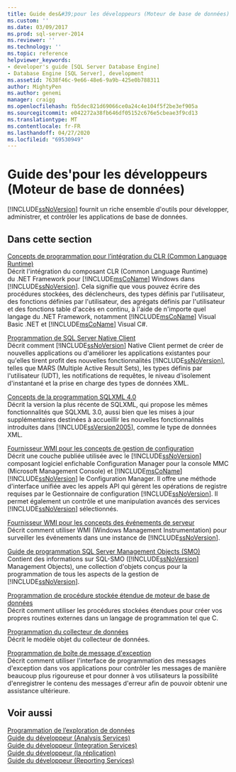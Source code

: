```yaml
---
title: Guide des&#39;pour les développeurs (Moteur de base de données) | Microsoft Docs
ms.custom: ''
ms.date: 03/09/2017
ms.prod: sql-server-2014
ms.reviewer: ''
ms.technology: ''
ms.topic: reference
helpviewer_keywords:
- developer's guide [SQL Server Database Engine]
- Database Engine [SQL Server], development
ms.assetid: 7638f46c-9e66-48e6-9a9b-425e0b788311
author: MightyPen
ms.author: genemi
manager: craigg
ms.openlocfilehash: fb5dec821d69066ce0a24c4e104f5f2be3ef905a
ms.sourcegitcommit: e042272a38fb646df05152c676e5cbeae3f9cd13
ms.translationtype: MT
ms.contentlocale: fr-FR
ms.lasthandoff: 04/27/2020
ms.locfileid: "69530949"
---
```

# <a name="developer39s-guide-database-engine"></a>Guide des&#39;pour les développeurs (Moteur de base de données)
  [!INCLUDE[ssNoVersion](../includes/ssnoversion-md.md)] fournit un riche ensemble d'outils pour développer, administrer, et contrôler les applications de base de données.  
  
## <a name="in-this-section"></a>Dans cette section  
 [Concepts de programmation pour l’intégration du CLR &#40;Common Language Runtime&#41;](clr-integration/common-language-runtime-clr-integration-programming-concepts.md)  
 Décrit l'intégration du composant CLR (Common Language Runtime) du .NET Framework pour [!INCLUDE[msCoName](../includes/msconame-md.md)] Windows dans [!INCLUDE[ssNoVersion](../includes/ssnoversion-md.md)]. Cela signifie que vous pouvez écrire des procédures stockées, des déclencheurs, des types définis par l'utilisateur, des fonctions définies par l'utilisateur, des agrégats définis par l'utilisateur et des fonctions table d'accès en continu, à l'aide de n'importe quel langage du .NET Framework, notamment [!INCLUDE[msCoName](../includes/msconame-md.md)] Visual Basic .NET et [!INCLUDE[msCoName](../includes/msconame-md.md)] Visual C#.  
  
 [Programmation de SQL Server Native Client](native-client/sql-server-native-client-programming.md)  
 Décrit comment [!INCLUDE[ssNoVersion](../includes/ssnoversion-md.md)] Native Client permet de créer de nouvelles applications ou d'améliorer les applications existantes pour qu'elles tirent profit des nouvelles fonctionnalités [!INCLUDE[ssNoVersion](../includes/ssnoversion-md.md)], telles que MARS (Multiple Active Result Sets), les types définis par l'utilisateur (UDT), les notifications de requêtes, le niveau d'isolement d'instantané et la prise en charge des types de données XML.  
  
 [Concepts de la programmation SQLXML 4.0](sqlxml/sqlxml-4-0-programming-concepts.md)  
 Décrit la version la plus récente de SQLXML, qui propose les mêmes fonctionnalités que SQLXML 3.0, aussi bien que les mises à jour supplémentaires destinées à accueillir les nouvelles fonctionnalités introduites dans [!INCLUDE[ssVersion2005](../includes/ssversion2005-md.md)], comme le type de données XML.  
  
 [Fournisseur WMI pour les concepts de gestion de configuration](wmi-provider-configuration/wmi-provider-for-configuration-management.md)  
 Décrit une couche publiée utilisée avec le [!INCLUDE[ssNoVersion](../includes/ssnoversion-md.md)] composant logiciel enfichable Configuration Manager pour la console MMC (Microsoft Management Console) et [!INCLUDE[msCoName](../includes/msconame-md.md)] [!INCLUDE[ssNoVersion](../includes/ssnoversion-md.md)] le Configuration Manager. Il offre une méthode d'interface unifiée avec les appels API qui gèrent les opérations de registre requises par le Gestionnaire de configuration [!INCLUDE[ssNoVersion](../includes/ssnoversion-md.md)]. Il permet également un contrôle et une manipulation avancés des services [!INCLUDE[ssNoVersion](../includes/ssnoversion-md.md)] sélectionnés.  
  
 [Fournisseur WMI pour les concepts des événements de serveur](wmi-provider-server-events/wmi-provider-for-server-events-concepts.md)  
 Décrit comment utiliser WMI (Windows Management Instrumentation) pour surveiller les événements dans une instance de [!INCLUDE[ssNoVersion](../includes/ssnoversion-md.md)].  
  
 [Guide de programmation SQL Server Management Objects &#40;SMO&#41;](server-management-objects-smo/sql-server-management-objects-smo-programming-guide.md)  
 Contient des informations sur SQL-SMO ([!INCLUDE[ssNoVersion](../includes/ssnoversion-md.md)] Management Objects), une collection d'objets conçus pour la programmation de tous les aspects de la gestion de [!INCLUDE[ssNoVersion](../includes/ssnoversion-md.md)].  
  
 [Programmation de procédure stockée étendue de moteur de base de données](database-engine-extended-stored-procedure-programming.md)  
 Décrit comment utiliser les procédures stockées étendues pour créer vos propres routines externes dans un langage de programmation tel que C.  
  
 [Programmation du collecteur de données](../database-engine/dev-guide/data-collector-programming.md)  
 Décrit le modèle objet du collecteur de données.  
  
 [Programmation de boîte de message d'exception](../database-engine/dev-guide/exception-message-box-programming.md)  
 Décrit comment utiliser l'interface de programmation des messages d'exception dans vos applications pour contrôler les messages de manière beaucoup plus rigoureuse et pour donner à vos utilisateurs la possibilité d'enregistrer le contenu des messages d'erreur afin de pouvoir obtenir une assistance ultérieure.  
  
## <a name="see-also"></a>Voir aussi  
 [Programmation de l’exploration de données](../analysis-services/dev-guide/data-mining-programming.md)   
 [Guide du développeur &#40;Analysis Services&#41;](https://docs.microsoft.com/analysis-services/analysis-services-developer-documentation)   
 [Guide du développeur &#40;Integration Services&#41;](../integration-services/integration-services-developer-documentation.md)   
 [Guide du développeur &#40;la réplication&#41;](replication/concepts/replication-developer-documentation.md)   
 [Guide du développeur &#40;Reporting Services&#41;](../reporting-services/reporting-services-developer-documentation.md)  
  
  

